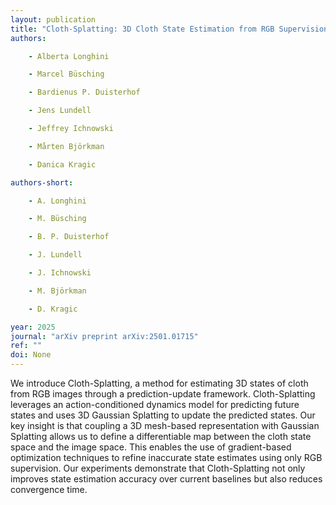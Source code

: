 ```yaml
---
layout: publication
title: "Cloth-Splatting: 3D Cloth State Estimation from RGB Supervision"
authors:

    - Alberta Longhini

    - Marcel Büsching

    - Bardienus P. Duisterhof

    - Jens Lundell

    - Jeffrey Ichnowski

    - Mårten Björkman

    - Danica Kragic

authors-short:

    - A. Longhini

    - M. Büsching

    - B. P. Duisterhof

    - J. Lundell

    - J. Ichnowski

    - M. Björkman

    - D. Kragic

year: 2025
journal: "arXiv preprint arXiv:2501.01715"
ref: ""
doi: None
---
```


We introduce Cloth-Splatting, a method for estimating 3D states of cloth from RGB images through a prediction-update framework. Cloth-Splatting leverages an action-conditioned dynamics model for predicting future states and uses 3D Gaussian Splatting to update the predicted states. Our key insight is that coupling a 3D mesh-based representation with Gaussian Splatting allows us to define a differentiable map between the cloth state space and the image space. This enables the use of gradient-based optimization techniques to refine inaccurate state estimates using only RGB supervision. Our experiments demonstrate that Cloth-Splatting not only improves state estimation accuracy over current baselines but also reduces convergence time.
    